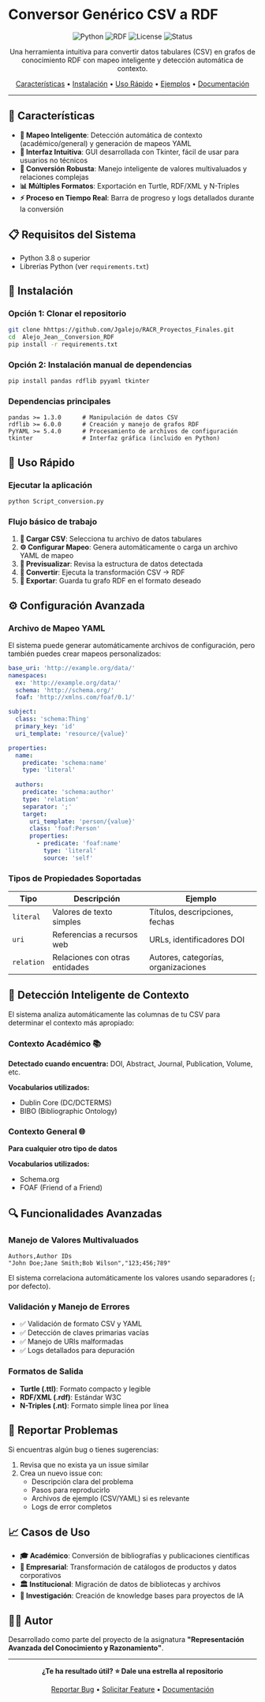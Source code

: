 # Conversor Genérico CSV a RDF

<div align="center">

![Python](https://img.shields.io/badge/python-v3.8+-blue.svg)
![RDF](https://img.shields.io/badge/RDF-Turtle%20%7C%20XML%20%7C%20N--Triples-green.svg)
![License](https://img.shields.io/badge/license-MIT-blue.svg)
![Status](https://img.shields.io/badge/status-stable-brightgreen.svg)

Una herramienta intuitiva para convertir datos tabulares (CSV) en grafos de conocimiento RDF con mapeo inteligente y detección automática de contexto.

[Características](#características) •
[Instalación](#instalación) •
[Uso Rápido](#uso-rápido) •
[Ejemplos](#ejemplos) •
[Documentación](#documentación)

</div>

---

## 🚀 Características

- **🧠 Mapeo Inteligente**: Detección automática de contexto (académico/general) y generación de mapeos YAML
- **🎯 Interfaz Intuitiva**: GUI desarrollada con Tkinter, fácil de usar para usuarios no técnicos
- **🔄 Conversión Robusta**: Manejo inteligente de valores multivaluados y relaciones complejas
- **📊 Múltiples Formatos**: Exportación en Turtle, RDF/XML y N-Triples
- **⚡ Proceso en Tiempo Real**: Barra de progreso y logs detallados durante la conversión


## 📋 Requisitos del Sistema

- Python 3.8 o superior
- Librerías Python (ver `requirements.txt`)

## 🔧 Instalación

### Opción 1: Clonar el repositorio

```bash
git clone hhttps://github.com/Jgalejo/RACR_Proyectos_Finales.git
cd  Alejo_Jean__Conversion_RDF
pip install -r requirements.txt
```

### Opción 2: Instalación manual de dependencias

```bash
pip install pandas rdflib pyyaml tkinter
```

### Dependencias principales

```
pandas >= 1.3.0      # Manipulación de datos CSV
rdflib >= 6.0.0      # Creación y manejo de grafos RDF
PyYAML >= 5.4.0      # Procesamiento de archivos de configuración
tkinter              # Interfaz gráfica (incluido en Python)
```

## 🚀 Uso Rápido

### Ejecutar la aplicación

```bash
python Script_conversion.py
```

### Flujo básico de trabajo

1. **📁 Cargar CSV**: Selecciona tu archivo de datos tabulares
2. **⚙️ Configurar Mapeo**: Genera automáticamente o carga un archivo YAML de mapeo
3. **👀 Previsualizar**: Revisa la estructura de datos detectada
4. **🔄 Convertir**: Ejecuta la transformación CSV → RDF
5. **💾 Exportar**: Guarda tu grafo RDF en el formato deseado


## ⚙️ Configuración Avanzada

### Archivo de Mapeo YAML

El sistema puede generar automáticamente archivos de configuración, pero también puedes crear mapeos personalizados:

```yaml
base_uri: 'http://example.org/data/'
namespaces:
  ex: 'http://example.org/data/'
  schema: 'http://schema.org/'
  foaf: 'http://xmlns.com/foaf/0.1/'

subject:
  class: 'schema:Thing'
  primary_key: 'id'
  uri_template: 'resource/{value}'

properties:
  name:
    predicate: 'schema:name'
    type: 'literal'
  
  authors:
    predicate: 'schema:author'
    type: 'relation'
    separator: ';'
    target:
      uri_template: 'person/{value}'
      class: 'foaf:Person'
      properties:
        - predicate: 'foaf:name'
          type: 'literal'
          source: 'self'
```

### Tipos de Propiedades Soportadas

| Tipo | Descripción | Ejemplo |
|------|-------------|---------|
| `literal` | Valores de texto simples | Títulos, descripciones, fechas |
| `uri` | Referencias a recursos web | URLs, identificadores DOI |
| `relation` | Relaciones con otras entidades | Autores, categorías, organizaciones |

## 🧠 Detección Inteligente de Contexto

El sistema analiza automáticamente las columnas de tu CSV para determinar el contexto más apropiado:

### Contexto Académico 📚
**Detectado cuando encuentra:** DOI, Abstract, Journal, Publication, Volume, etc.

**Vocabularios utilizados:**
- Dublin Core (DC/DCTERMS)
- BIBO (Bibliographic Ontology)


### Contexto General 🌐
**Para cualquier otro tipo de datos**

**Vocabularios utilizados:**
- Schema.org
- FOAF (Friend of a Friend)

## 🔍 Funcionalidades Avanzadas

### Manejo de Valores Multivaluados
```csv
Authors,Author IDs
"John Doe;Jane Smith;Bob Wilson","123;456;789"
```

El sistema correlaciona automáticamente los valores usando separadores (`;` por defecto).

### Validación y Manejo de Errores
- ✅ Validación de formato CSV y YAML
- ✅ Detección de claves primarias vacías
- ✅ Manejo de URIs malformadas
- ✅ Logs detallados para depuración

### Formatos de Salida
- **Turtle (.ttl)**: Formato compacto y legible
- **RDF/XML (.rdf)**: Estándar W3C
- **N-Triples (.nt)**: Formato simple línea por línea



## 🐛 Reportar Problemas

Si encuentras algún bug o tienes sugerencias:

1. Revisa que no exista ya un issue similar
2. Crea un nuevo issue con:
   - Descripción clara del problema
   - Pasos para reproducirlo
   - Archivos de ejemplo (CSV/YAML) si es relevante
   - Logs de error completos

## 📈 Casos de Uso

- **🎓 Académico**: Conversión de bibliografías y publicaciones científicas
- **🏢 Empresarial**: Transformación de catálogos de productos y datos corporativos
- **🏛️ Institucional**: Migración de datos de bibliotecas y archivos
- **🔬 Investigación**: Creación de knowledge bases para proyectos de IA



## 👨‍💻 Autor

Desarrollado como parte del proyecto de la asignatura **"Representación Avanzada del Conocimiento y Razonamiento"**.

---

<div align="center">

**¿Te ha resultado útil? ⭐ Dale una estrella al repositorio**

[Reportar Bug](../../issues) •
[Solicitar Feature](../../issues) •
[Documentación](docs/documentation.md)

</div>